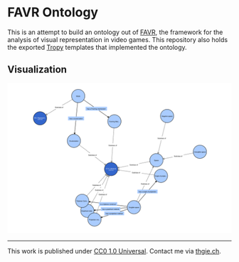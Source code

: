 # FAVR Ontology
This is an attempt to build an ontology out of [FAVR](https://www.ludov.ca/index.php/en/observation/graphical-technologies/game-favr), the framework for the analysis of visual representation in video games. This repository also holds the exported [Tropy](https://www.tropy.org/) templates that implemented the ontology.

## Visualization
![Visualization of the FAVR ontology.](favr.ttl.svg)

---

This work is published under [CC0 1.0 Universal](LICENSE). Contact me via [thgie.ch](https://thgie.ch).